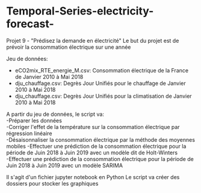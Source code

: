 # Temporal-Series-electricity-forecast-
Projet 9 - "Prédisez la demande en électricité" 
Le but du projet est de prévoir la consommation électrique sur une année  

Jeu de données:  
* eCO2mix_RTE_energie_M.csv: Consommation électrique de la France de Janvier 2010 à Mai 2018  
* dju_chauffage.csv: Degrès Jour Unifiés pour le chauffage de Janvier 2010 à Mai 2018  
* dju_chauffage.csv: Degrès Jour Unifiés pour la climatisation de Janvier 2010 à Mai 2018   

A partir du jeu de données, le script va:  
-Préparer les données  
-Corriger l'effet de la température sur la consommation électrique par régression linéaire  
-Désaisonnaliser la consommation électrique par la méthode des moyennes mobiles
-Effectuer une prédiction de la consommation électrique pour la période de Juin 2018 à Juin 2019 avec un modèle dit de Holt-Winters  
-Effectuer une prédiction de la consommation électrique pour la période de Juin 2018 à Juin 2019 avec un modèle SARIMA 


    
Il s'agit d'un fichier jupyter notebook en Python
Le script va créer des dossiers pour stocker les graphiques  
